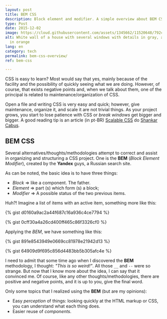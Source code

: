 ```yaml
---
layout: post
title: BEM CSS
description: Block element and modifier. A simple overview about BEM CSS.
type: Post
date: 2015-12-02
image: https://cloud.githubusercontent.com/assets/1345662/11520648/792ca134-988c-11e5-8d8a-3e5eb70b2bd7.jpg
alt: White wall of a house with several windows with details in gray, and two of them
  in orange
lang: en
category: tech
permalink: bem-css-overview/
ref: bem-css

---
```

CSS is easy to learn? Most would say that yes, mainly because of the facility and the possibility of quickly seeing what we are doing. However, of course, that exists negative points and, when we talk about them, one of the principal is related to maintenance/organization of CSS.

Open a file and writing CSS is very easy and quick; however, give maintenance, organize it, and scale it are not trivial things. As your project grows, you start to lose patience with CSS or _break windows_ get bigger and bigger. A good reading tip is an article (in pt-BR) [Scalable CSS](https://medium.com/@shankarcabus/css-escalavel-parte-1-41e7e863799e#.4hmtk7tuv) do [Shankar Cabus](https://twitter.com/shankarcabus?lang=pt).

## BEM CSS

Several alternatives/thoughts/methodologies attempt to correct and assist in organizing and structuring a CSS project. One is the **BEM** (_Block Element Modifier_), created by the **Yandex** guys, a Russian search site.

As can be noted, the basic idea is to have three things:

* _Block_ => like a component. The father.
* _Element_ => part (s) which form (s) a block;
* _Modifier_ => A possible status of the two previous items.

Huh?! Imagine a list of items with an active item, something more like this:

{% gist d0160a9ac2a44f687c16a936c4ce7794 %}

{% gist 0cff30a4a26cd400ff465c86f3326cf0 %}

Applying the _BEM_, we have something like this:

{% gist 891e8543949e0669cc81978e21942d13 %}

{% gist 64909d9f695c856d4483bb5b305afc4e %}

I need to admit that some time ago when I discovered the **BEM** methodology, I thought: _"This is so weird!"_. All those `__` and `--` were so strange. But now that I know more about the idea, I can say that it convinced me. Of course, like any other thoughts/methodologies, there are positive and negative points, and it is up to you, give the final word.

Only some topics that I realized using the **BEM** (but are my opinions):

* Easy _perception_ of things: looking quickly at the HTML markup or CSS, you can understand what each thing does.
* Easier reuse of _components_.
